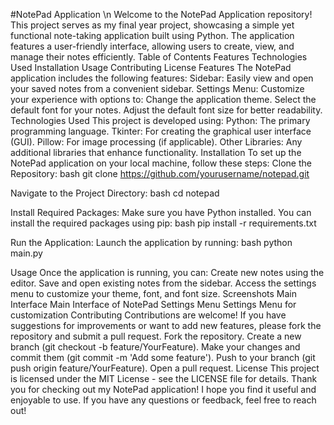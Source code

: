#NotePad Application \n
Welcome to the NotePad Application repository! This project serves as my final year project, showcasing a simple yet functional note-taking application built using Python. The application features a user-friendly interface, allowing users to create, view, and manage their notes efficiently.
Table of Contents
Features
Technologies Used
Installation
Usage
Contributing
License
Features
The NotePad application includes the following features:
Sidebar: Easily view and open your saved notes from a convenient sidebar.
Settings Menu: Customize your experience with options to:
Change the application theme.
Select the default font for your notes.
Adjust the default font size for better readability.
Technologies Used
This project is developed using:
Python: The primary programming language.
Tkinter: For creating the graphical user interface (GUI).
Pillow: For image processing (if applicable).
Other Libraries: Any additional libraries that enhance functionality.
Installation
To set up the NotePad application on your local machine, follow these steps:
Clone the Repository:
bash
git clone https://github.com/yourusername/notepad.git

Navigate to the Project Directory:
bash
cd notepad

Install Required Packages:
Make sure you have Python installed. You can install the required packages using pip:
bash
pip install -r requirements.txt

Run the Application:
Launch the application by running:
bash
python main.py

Usage
Once the application is running, you can:
Create new notes using the editor.
Save and open existing notes from the sidebar.
Access the settings menu to customize your theme, font, and font size.
Screenshots
Main Interface
Main Interface of NotePad
Settings Menu
Settings Menu for customization
Contributing
Contributions are welcome! If you have suggestions for improvements or want to add new features, please fork the repository and submit a pull request.
Fork the repository.
Create a new branch (git checkout -b feature/YourFeature).
Make your changes and commit them (git commit -m 'Add some feature').
Push to your branch (git push origin feature/YourFeature).
Open a pull request.
License
This project is licensed under the MIT License - see the LICENSE file for details. Thank you for checking out my NotePad application! I hope you find it useful and enjoyable to use. If you have any questions or feedback, feel free to reach out!
